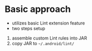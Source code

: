 # Basic approach

- utilizes basic Lint extension feature
- two steps setup
 1. assemble custom Lint rules into JAR
 2. copy JAR to `~/.android/lint/`
